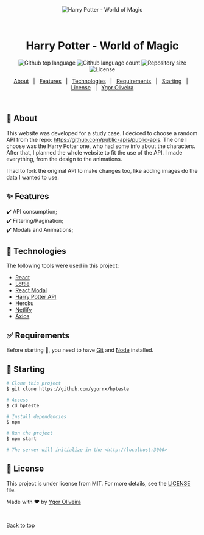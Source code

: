 <div align="center" id="top"> 
  <img src="https://i.imgur.com/wdbzpmY.png" alt="Harry Potter - World of Magic" />

  &#xa0;

  <!-- <a href="https://myPetz.netlify.app">myPetz</a> -->
</div>

<h1 align="center">Harry Potter - World of Magic</h1>

<p align="center">
  <img alt="Github top language" src="https://img.shields.io/github/languages/top/ygorrx/hpteste?color=56BEB8">

  <img alt="Github language count" src="https://img.shields.io/github/languages/count/ygorrx/hpteste?color=56BEB8">

  <img alt="Repository size" src="https://img.shields.io/github/repo-size/ygorrx/hpteste?color=56BEB8">

  <img alt="License" src="https://img.shields.io/github/license/ygorrx/hpteste?color=56BEB8">

  <!-- <img alt="Github issues" src="https://img.shields.io/github/issues/{{YOUR_GITHUB_USERNAME}}/animals?color=56BEB8" /> -->

  <!-- <img alt="Github forks" src="https://img.shields.io/github/forks/{{YOUR_GITHUB_USERNAME}}/animals?color=56BEB8" /> -->

  <!-- <img alt="Github stars" src="https://img.shields.io/github/stars/{{YOUR_GITHUB_USERNAME}}/animals?color=56BEB8" /> -->
</p>

<!-- Status -->

<!-- <h4 align="center"> 
	🚧  myPetz 🚀 Under construction...  🚧
</h4> 

<hr> -->

<p align="center">
  <a href="#dart-about">About</a> &#xa0; | &#xa0; 
  <a href="#sparkles-features">Features</a> &#xa0; | &#xa0;
  <a href="#rocket-technologies">Technologies</a> &#xa0; | &#xa0;
  <a href="#white_check_mark-requirements">Requirements</a> &#xa0; | &#xa0;
  <a href="#checkered_flag-starting">Starting</a> &#xa0; | &#xa0;
  <a href="#memo-license">License</a> &#xa0; | &#xa0;
  <a href="https://github.com/ygorrx" target="_blank">Ygor Oliveira</a>
</p>

<br>

## :dart: About ##

This website was developed for a study case. I deciced to choose a random API from the repo: https://github.com/public-apis/public-apis. The one I choose was the Harry Potter one, who had some info about the characters. After that, I planned the whole website to fit the use of the API. I made everything, from the design to the animations.

I had to fork the original API to make changes too, like adding images do the data I wanted to use.
## :sparkles: Features ##

:heavy_check_mark: API consumption;\
:heavy_check_mark: Filtering/Pagination;\
:heavy_check_mark: Modals and Animations;

## :rocket: Technologies ##

The following tools were used in this project:

- [React](https://pt-br.reactjs.org/)
- [Lottie](https://lottiefiles.com/)
- [React Modal](https://www.npmjs.com/package/react-modal)
- [Harry Potter API](https://hp-api.herokuapp.com/)
- [Heroku](https://hp-api-changes.herokuapp.com/)
- [Netlify](https://app.netlify.com/)
- [Axios](https://www.npmjs.com/package/axios)

## :white_check_mark: Requirements ##

Before starting :checkered_flag:, you need to have [Git](https://git-scm.com) and [Node](https://nodejs.org/en/) installed.

## :checkered_flag: Starting ##

```bash
# Clone this project
$ git clone https://github.com/ygorrx/hpteste

# Access
$ cd hpteste

# Install dependencies
$ npm

# Run the project
$ npm start

# The server will initialize in the <http://localhost:3000>
```

## :memo: License ##

This project is under license from MIT. For more details, see the [LICENSE](LICENSE.md) file.


Made with :heart: by <a href="https://github.com/{{ygorrx}}" target="_blank">Ygor Oliveira</a>

&#xa0;

<a href="#top">Back to top</a>
